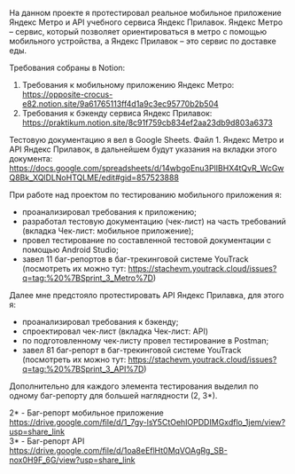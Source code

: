 На данном проекте я протестировал реальное мобильное приложение Яндекс Метро и API учебного сервиса Яндекс Прилавок. Яндекс Метро – сервис, который позволяет ориентироваться в метро с помощью мобильного устройства, а Яндекс Прилавок – это сервис по доставке еды.

Требования собраны в Notion:
1. Требования к мобильному приложению Яндекс Метро: https://opposite-crocus-e82.notion.site/9a61765113ff4d1a9c3ec95770b2b504
2. Требования к бэкенду сервиса Яндекс Прилавок: https://praktikum.notion.site/8c91f759cb834ef2aa23db9d803a6373 

Тестовую документацию я вел в Google Sheets. Файл 1. Яндекс Метро и API Яндекс Прилавок, в дальнейшем будут указания на вкладки этого документа: https://docs.google.com/spreadsheets/d/14wbgoEnu3PlIBHX4tQvR_WcGwQ8Bk_XQlDLNoHTQLME/edit#gid=857523888

При работе над проектом по тестированию мобильного приложения я:
- проанализировал требования к приложению;
- разработал тестовую документацию (чек-лист) на часть требований (вкладка Чек-лист: мобильное приложение);
- провел тестирование по составленной тестовой документации с помощью Android Studio;
- завел 11 баг-репортов в баг-трекинговой системе YouTrack (посмотреть их можно тут: https://stachevm.youtrack.cloud/issues?q=tag:%20%7BSprint_3_Metro%7D)

 Далее мне предстояло протестировать API Яндекс Прилавка, для этого я:
- проанализировал требования к бэкенду;
- спроектировал чек-лист (вкладка Чек-лист: API)
- по подготовленному чек-листу провел тестирование в Postman;
- завел 81 баг-репорт в баг-трекинговой системе YouTrack (посмотреть их можно тут: https://stachevm.youtrack.cloud/issues?q=tag:%20%7BSprint_3_API%7D)

Дополнительно для каждого элемента тестирования выделил по одному баг-репорту для большей наглядности (2, 3*).

2* - Баг-репорт мобильное приложение https://drive.google.com/file/d/1_7gy-lsY5CtOehIOPDDIMGxdflo_1jem/view?usp=share_link  
3* - Баг-репорт API https://drive.google.com/file/d/1oa8eEflHt0MqVOAgRg_SB-nox0H9F_6G/view?usp=share_link